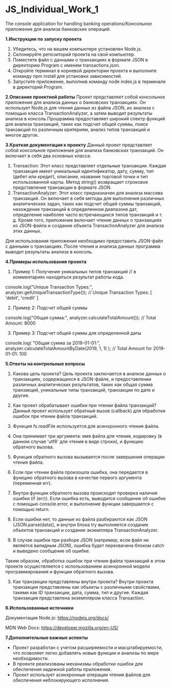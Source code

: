 # JS_Individual_Work_1

The console application for handling banking operations/Консольное приложение для анализа банковских операций.

**1.Инструкции по запуску проекта**
1. Убедитесь, что на вашем компьютере установлен Node.js.
2. Склонируйте репозиторий проекта на свой компьютер.
3. Поместите файл с данными о транзакциях в формате JSON в директорию Program с именем transactions.json.
4. Откройте терминал в корневой директории проекта и выполните команду npm install для установки зависимостей.
5. Запустите приложение, выполнив команду node index.js в терминале в директорий Program.

**2.Описание проектной работы**
Проект представляет собой консольное приложение для анализа данных о банковских транзакциях. Он использует Node.js для чтения данных из файла JSON, их анализа с помощью класса TransactionAnalyzer, а затем выводит результаты анализа в консоль.Прошрамма предоставляет широкий спектр функций для анализа транзакций, таких как подсчет общей суммы, поиск транзакций по различным критериям, анализ типов транзакций и многое другое.

**3.Краткая документация к проекту**
Данный проект представляет собой консольное приложение для анализа банковских транзакций. Он включает в себя два основных класса:

1. Transaction: Этот класс представляет отдельные транзакции. Каждая транзакция имеет уникальный идентификатор, дату, сумму, тип (дебет или кредит), описание, название торговой точки и тип использованной карты. Метод string() возвращает строковое представление транзакции в формате JSON.
2. TransactionAnalyzer: Этот класс предназначен для анализа массива транзакций. Он включает в себя методы для выполнения различных аналитических задач, таких как подсчет общей суммы транзакций, нахождение транзакций в определенном диапазоне дат, определение наиболее часто встречающихся типов транзакций и т. д.
Кроме того, приложение включает чтение данных о транзакциях из JSON-файла и создание объекта TransactionAnalyzer для анализа этих данных.

Для использования приложения необходимо предоставить JSON-файл с данными о транзакциях. После чтения и анализа данных программа выводит результаты анализа в консоль.

**4.Примеры использования проекта**
1. Пример 1: Получение уникальных типов транзакций
// в комментариях находиться результат работы кода.

console.log("Unique Transaction Types:", analyzer.getUniqueTransactionType()); 
//  Unique Transaction Types: [ 'debit', 'credit' ]

2. Пример 2: Подсчет общей суммы

console.log("Общая сумма:", analyzer.calculateTotalAmount()); // Total Amount: 8000

3. Пример 3: Подсчет общей суммы для определенной даты

console.log(
  "Общая сумма за 2019-01-01:",
  analyzer.calculateTotalAmountByDate(2019, 1, 1)
); // Total Amount for 2019-01-01: 100

**5.Ответы на контрольные вопросы**
1. Какова цель проекта?
  Цель проекта заключается в анализе данных о транзакциях, содержащихся в JSON-файле, и предоставлении различных аналитических результатов, таких как общая сумма транзакций, уникальные типы транзакций, транзакции по дате и другие.

2. Как проект обрабатывает ошибки при чтении файла транзакций?
  Данный проект использует обратный вызов (callback) для обработки ошибок при чтении файла транзакций.
 1. Функция fs.readFile используется для асинхронного чтения файла.
 2. Она принимает три аргумента: имя файла для чтения, кодировку (в данном случае 'utf8' для чтения в виде строки), и функцию обратного вызова.
 3. Функция обратного вызова вызывается после завершения операции чтения файла.
 4. Если при чтении файла произошла ошибка, она передается в функцию обратного вызова в качестве первого аргумента (переменная err).
 5. Внутри функции обратного вызова происходит проверка наличия ошибки (if (err)). Если ошибка есть, выводится сообщение об ошибке с помощью console.error, и выполнение функции завершается с помощью return.
 6. Если ошибки нет, то данные из файла разбираются как JSON (JSON.parse(data)), и внутри блока try выполняется создание объектов транзакций и создание экземпляра TransactionAnalyzer.
 7. В случае ошибки при разборе JSON (например, если файл не является валидным JSON), ошибка будет перехвачена блоком catch и выведено сообщение об ошибке.

Таким образом, обработка ошибок при чтении файла транзакций в этом проекте осуществляется с использованием асинхронной модели программирования и функции обратного вызова.

3. Как транзакции представлены внутри проекта?
  Внутри проекта транзакции представлены как объекты с различными свойствами, такими как ID транзакции, дата, сумма, тип и другие. Каждая транзакция представлена экземпляром класса Transaction.


**6.Использованные источники**

Документация Node.js: https://nodejs.org/docs/

MDN Web Docs: https://developer.mozilla.org/en-US/

**7.Дополнительные важные аспекты**
* Проект разработан с учетом расширяемости и масштабируемости, что позволяет легко добавлять новые функции и анализы по мере необходимости.
* В проекте реализованы механизмы обработки ошибок для обеспечения надежной работы приложения.
* Проект использует асинхронные операции чтения файлов для обеспечения неблокирующего исполнения.
